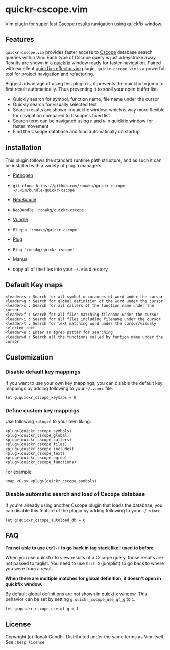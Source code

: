 # quickr-cscope.vim
Vim plugin for super fast Cscope results navigation using quickfix window.

## Features
`quickr-cscope.vim` provides faster access to
[Cscope](http://cscope.sourceforge.net/) database search queries within Vim.
Each type of Cscope query is just a keystroke away. Results are shown in a
[quickfix](http://vimdoc.sourceforge.net/htmldoc/quickfix.html) window ready for 
faster navigation. Paired with excellent [quickfix-reflector.vim](https://github.com/stefandtw/quickfix-reflector.vim)
plugin, `quickr-cscope.vim` is a powerful tool for project navigation and
refactoring.

Biggest advantage of using this plugin is, it prevents the
quickfix to jump to first result automatically. Thus preventing it to spoil
your open buffer list.

* Quickly search for symbol, function name, file name under the cursor
* Quickly search for visually selected text
* Search results are shown in quickfix window, which is way more flexible for
  navigation compared to Cscope's fixed list
* Search term can be navigated using `n` and `N` in quickfix window for faster
  movement
* Find the Cscope database and load automatically on startup

## Installation

This plugin follows the standard runtime path structure, and as such it can be
installed with a variety of plugin managers:

*  [Pathogen](https://github.com/tpope/vim-pathogen)
  - `git clone https://github.com/ronakg/quickr-cscope ~/.vim/bundle/quickr-cscope`
*  [NeoBundle](https://github.com/Shougo/neobundle.vim)
  - `NeoBundle 'ronakg/quickr-cscope'`
*  [Vundle](https://github.com/gmarik/vundle)
  - `Plugin 'ronakg/quickr-cscope'`
*  [Plug](https://github.com/junegunn/vim-plug)
  - `Plug 'ronakg/quickr-cscope'`
*  Manual
  - copy all of the files into your `~/.vim` directory

## Default Key maps

```vim
<leader>s : Search for all symbol occurances of word under the cursor
<leader>g : Search for global definition of the word under the cursor
<leader>c : Search for all callers of the function name under the cursor
<leader>f : Search for all files matching filename under the cursor
<leader>i : Search for all files including filename under the cursor
<leader>t : Search for text matching word under the cursor/visualy selected text
<leader>e : Enter an egrep patter for searching
<leader>d : Search all the functions called by funtion name under the cursor
```

## Customization

### Disable default key mappings
If you want to use your own key mappings, you can disable the default key
mappings by adding following to your `~/.vimrc` file.

```vim
let g:quickr_cscope_keymaps = 0
```

### Define custom key mappings

Use following `<plug>`s to your own liking:

```vim
<plug>(quickr_cscope_symbols)
<plug>(quickr_cscope_global)
<plug>(quickr_cscope_callers)
<plug>(quickr_cscope_files)
<plug>(quickr_cscope_includes)
<plug>(quickr_cscope_text)
<plug>(quickr_cscope_egrep)
<plug>(quickr_cscope_functions)
```

For example:

```vim
nmap <C-s> <plug>(quickr_cscope_symbols)
```

### Disable automatic search and load of Cscope database
If you're already using another Cscope plugin that loads the database, you can
disable this feature of the plugin by adding following to your `~/.vimrc`.

```vim
let g:quickr_cscope_autoload_db = 0
```

## FAQ

**I'm not able to use `Ctrl-T` to go back in tag stack like I used to before.**

When you use quickfix to view results of a Cscope query, those results
are not passed to taglist. You need to use `Ctrl-O` (jumplist) to go back to
where you were from a result.

**When there are multiple matches for global definition, it doesn't open in quickfix window.**

By default global definitions are not shown in quickfix window. This
behavior can be set by setting `g:quickr_cscope_use_qf_g` to `1`.

```vim
let g:quickr_cscope_use_qf_g = 1
```

## License
Copyright (c) Ronak Gandhi. Distributed under the same terms as Vim itself. See
`:help license`
